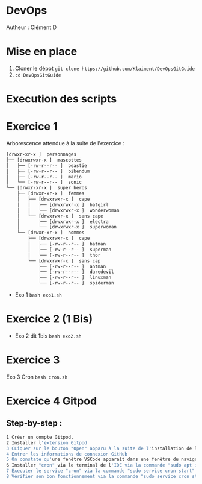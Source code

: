 # DevOps

Autheur : Clément D

# Mise en place

1. Cloner le dépot ```git clone https://github.com/Klaiment/DevOpsGitGuide```
2. ```cd DevOpsGitGuide```
# Execution des scripts


# Exercice 1
Arborescence attendue à la suite de l'exercice :
``` bash
[drwxr-xr-x ]  personnages
├── [drwxrwxr-x ]  mascottes
│   ├── [-rw-r--r-- ]  beastie
│   ├── [-rw-r--r-- ]  bibendum
│   ├── [-rw-r--r-- ]  mario
│   └── [-rw-r--r-- ]  sonic
└── [drwxr-xr-x ]  super heros
    ├── [drwxr-xr-x ]  femmes
    │   ├── [drwxrwxr-x ]  cape
    │   │   ├── [drwxrwxr-x ]  batgirl
    │   │   └── [drwxrwxr-x ]  wonderwoman
    │   └── [drwxrwxr-x ]  sans cape
    │       ├── [drwxrwxr-x ]  electra
    │       └── [drwxrwxr-x ]  superwoman
    └── [drwxr-xr-x ]  hommes
        ├── [drwxrwxr-x ]  cape
        │   ├── [-rw-r--r-- ]  batman
        │   ├── [-rw-r--r-- ]  superman
        │   └── [-rw-r--r-- ]  thor
        └── [drwxrwxr-x ]  sans cap
            ├── [-rw-r--r-- ]  antman
            ├── [-rw-r--r-- ]  daredevil
            ├── [-rw-r--r-- ]  linuxman
            └── [-rw-r--r-- ]  spiderman
```
-   Exo 1 ```bash exo1.sh```

# Exercice 2 (1 Bis)
-   Exo 2 dit 1bis ```bash exo2.sh```


# Exercice 3
Exo 3 Cron ```bash cron.sh```

# Exercice 4 Gitpod

## Step-by-step :
``` bash
1 Créer un compte Gitpod.
2 Installer l'extension Gitpod
3 CLiquer sur le bouton "Open" apparu à la suite de l'installation de l'extension Gitpod
4 Entrer les informations de connexion GitHub
5 On constate qu'une fenêtre VSCode apparaît dans une fenêtre du navigateur
6 Installer "cron" via le terminal de l'IDE via la commande "sudo apt install cron"
7 Executer le service "cron" via la commande "sudo service cron start"
8 Vérifier son bon fonctionnement via la commande "sudo service cron status"
```
